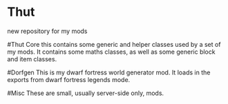 # Thut
new repository for my mods

#Thut Core
this contains some generic and helper classes used by a set of my mods.  It contains some maths classes, as well as some generic block and item classes.

#Dorfgen
This is my dwarf fortress world generator mod.  It loads in the exports from dwarf fortress legends mode.

#Misc
These are small, usually server-side only, mods.
